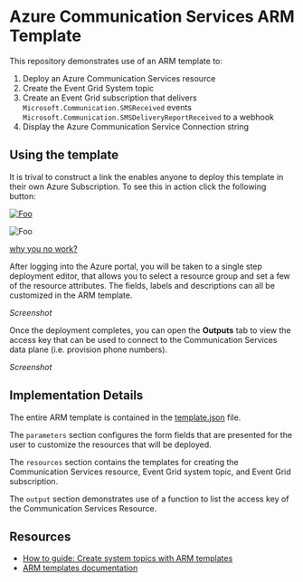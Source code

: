 # Azure Communication Services ARM Template

This repository demonstrates use of an ARM template to:

1. Deploy an Azure Communication Services resource
2. Create the Event Grid System topic
3. Create an Event Grid subscription that delivers `Microsoft.Communication.SMSReceived` events `Microsoft.Communication.SMSDeliveryReportReceived` to a webhook
4. Display the Azure Communication Service Connection string

## Using the template

It is trival to construct a link the enables anyone to deploy this template in their own Azure Subscription. To see this in action click the following button:


<a href="https://portal.azure.com/#create/Microsoft.Template/uri/https%3A%2F%2Fraw.githubusercontent.com%2Fmatthewrobertson%2Facs-arm-template%2Fmaster%2Ftemplate.json">![Foo](https://docs.microsoft.com/en-us/azure/media/template-deployments/deploy-to-azure.svg)</a>

![Foo](https://docs.microsoft.com/en-us/azure/media/template-deployments/deploy-to-azure.svg)

<a href="https://portal.azure.com/#create/Microsoft.Template/uri/https%3A%2F%2Fraw.githubusercontent.com%2Fmatthewrobertson%2Facs-arm-template%2Fmaster%2Ftemplate.json">why you no work?</a>

After logging into the Azure portal, you will be taken to a single step deployment editor, that allows you to select a resource group and set a few of the resource attributes. The fields, labels and descriptions can all be customized in the ARM template.

*Screenshot*

Once the deployment completes, you can open the **Outputs** tab to view the access key that can be used to connect to the Communication Services data plane (i.e. provision phone numbers).

*Screenshot*

## Implementation Details

The entire ARM template is contained in the [template.json](https://github.com/matthewrobertson/acs-arm-template/blob/master/template.json) file. 

The `parameters` section configures the form fields that are presented for the user to customize the resources that will be deployed.

The `resources` section contains the templates for creating the Communication Services resource, Event Grid system topic, and Event Grid subscription.

The `output` section demonstrates use of a function to list the access key of the Communication Services Resource.

## Resources

- [How to guide: Create system topics with ARM templates](https://docs.microsoft.com/en-us/azure/event-grid/create-view-manage-system-topics-arm)
- [ARM templates documentation](https://docs.microsoft.com/en-us/azure/azure-resource-manager/templates/overview)
